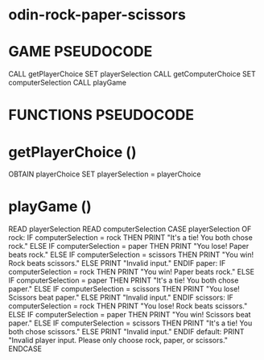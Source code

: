 # odin-rock-paper-scissors

# GAME PSEUDOCODE

CALL getPlayerChoice
SET playerSelection
CALL getComputerChoice
SET computerSelection
CALL playGame

# FUNCTIONS PSEUDOCODE

# getPlayerChoice ()

OBTAIN playerChoice
SET playerSelection = playerChoice

# playGame ()

READ playerSelection
READ computerSelection
CASE playerSelection OF
    rock:
        IF computerSelection = rock THEN
            PRINT "It's a tie! You both chose rock."
        ELSE IF computerSelection = paper THEN
            PRINT "You lose! Paper beats rock."
        ELSE IF computerSelection = scissors THEN
            PRINT "You win! Rock beats scissors."
        ELSE
            PRINT "Invalid input."
        ENDIF
    paper:
        IF computerSelection = rock THEN
            PRINT "You win! Paper beats rock."
        ELSE IF computerSelection = paper THEN
            PRINT "It's a tie! You both chose paper."
        ELSE IF computerSelection = scissors THEN
            PRINT "You lose! Scissors beat paper."
        ELSE
            PRINT "Invalid input."
        ENDIF
    scissors:
        IF computerSelection = rock THEN
            PRINT "You lose! Rock beats scissors."
        ELSE IF computerSelection = paper THEN
            PRINT "You win! Scissors beat paper."
        ELSE IF computerSelection = scissors THEN
            PRINT "It's a tie! You both chose scissors."
        ELSE
            PRINT "Invalid input."
        ENDIF
    default:
        PRINT "Invalid player input. Please only choose rock, paper, or scissors."
ENDCASE
